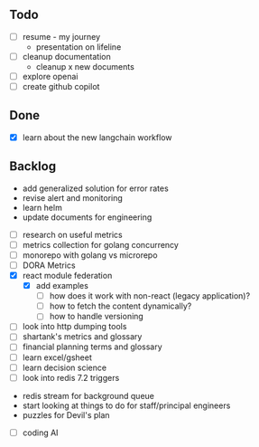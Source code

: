 ## Todo

- [ ] resume - my journey
	- presentation on lifeline
- [ ] cleanup documentation
	- cleanup x new documents
- [ ] explore openai
- [ ] create github copilot

## Done

- [x] learn about the new langchain workflow


## Backlog
- add generalized solution for error rates
- revise alert and monitoring
- learn helm
- update documents for engineering
- [ ] research on useful metrics
- [ ] metrics collection for golang concurrency
- [ ] monorepo with golang vs microrepo
- [ ] DORA Metrics
- [x] react module federation
  - [x] add examples
	- [ ] how does it work with non-react (legacy application)?
	- [ ] how to fetch the content dynamically?
	- [ ] how to handle versioning
- [ ] look into http dumping tools
- [ ] shartank's metrics and glossary
- [ ] financial planning terms and glossary
- [ ] learn excel/gsheet
- [ ] learn decision science
- [ ] look into redis 7.2 triggers
- redis stream for background queue
- start looking at things to do for staff/principal engineers
- puzzles for Devil's plan
- [ ] coding AI
